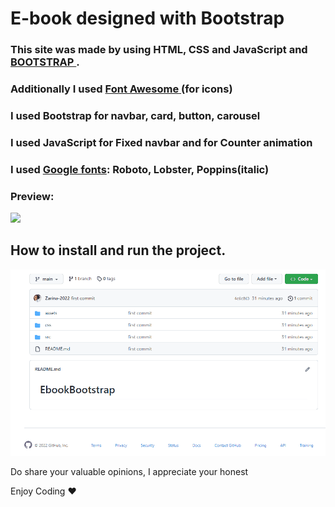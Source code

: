 # E-book designed with Bootstrap

<h3>This site was made by using HTML, CSS and JavaScript and <a href="https://www.bootstrapcdn.com/"><b>BOOTSTRAP </b> </a>.</h3>

<h3>Additionally I used <a href="https://cdnjs.com/libraries/font-awesome"><b>Font Awesome</b> </a> (for icons) </h3>

<h3> I used Bootstrap for <b>navbar</b>, <b>card</b>, <b>button</b>,  <b>carousel</b> </h3>

<h3> I used JavaScript for <b>Fixed navbar</b> and for <b> Counter animation</b> </h3>

<h3> I used <a href="https://fonts.google.com/"><b>Google fonts</b></a>: Roboto, Lobster, Poppins(italic)</h3>

<h3>Preview:</h3>

![](ebook.gif)

<h2> How to install and run the project. </h2>

![](ebook-dl.gif)

Do share your valuable opinions, I appreciate your honest </br>

Enjoy Coding ❤


